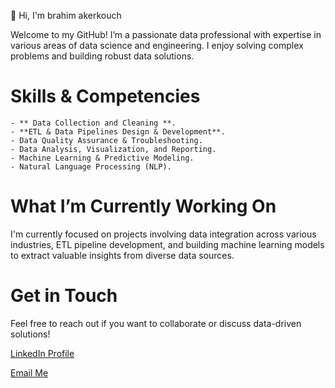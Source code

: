 👋 Hi, I'm brahim akerkouch

Welcome to my GitHub! I’m a passionate data professional with expertise in various areas of data science and engineering. I enjoy solving complex problems and building robust data solutions.

# Skills & Competencies

    - ** Data Collection and Cleaning **.
    - **ETL & Data Pipelines Design & Development**.
    - Data Quality Assurance & Troubleshooting.
    - Data Analysis, Visualization, and Reporting.
    - Machine Learning & Predictive Modeling.
    - Natural Language Processing (NLP).

# What I’m Currently Working On

I'm currently focused on projects involving data integration across various industries, ETL pipeline development, and building machine learning models to extract valuable insights from diverse data sources.

# Get in Touch

Feel free to reach out if you want to collaborate or discuss data-driven solutions!

[LinkedIn Profile](https://www.linkedin.com/in/brahimakerkouch/)

[Email Me](mailto:ibrahimakerkouch@gmail.com)
